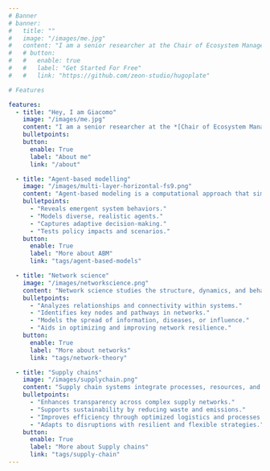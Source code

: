 ```yaml
---
# Banner
# banner:
#   title: ""
#   image: "/images/me.jpg"
#   content: "I am a senior researcher at the Chair of Ecosystem Management, ETH Zurich, where I am exploring trade-offs in using wood for construction by analyzing the supply chain. My focus study is at two level: [Swiss](https://www.mainwood.ch) and [European](https://ec.europa.eu/info/funding-tenders/opportunities/portal/screen/opportunities/topic-details/horizon-cl6-2024-climate-01-5)"
#   # button:
#   #   enable: true
#   #   label: "Get Started For Free"
#   #   link: "https://github.com/zeon-studio/hugoplate"

# Features

features:
  - title: "Hey, I am Giacomo"
    image: "/images/me.jpg"
    content: "I am a senior researcher at the *[Chair of Ecosystem Management](https://ecology.ethz.ch)*, [ETH Zurich](https://ethz.ch), where I am exploring trade-offs in using wood for construction by analyzing the supply chain. My focus is at two level: *[Swiss](https://www.mainwood.ch)* and *[European](https://ec.europa.eu/info/funding-tenders/opportunities/portal/screen/opportunities/topic-details/horizon-cl6-2024-climate-01-5)*. My general research interests lie between: complexity, data-science, and network science."
    bulletpoints:
    button:
      enable: True
      label: "About me"
      link: "/about"

  - title: "Agent-based modelling"
    image: "/images/multi-layer-horizontal-fs9.png"
    content: "Agent-based modeling is a computational approach that simulates interactions of autonomous agents (individuals or entities) to assess their collective impact on complex systems, commonly applied in socio-economic and socio-ecological contexts."
    bulletpoints:
      - "Reveals emergent system behaviors."
      - "Models diverse, realistic agents."
      - "Captures adaptive decision-making."
      - "Tests policy impacts and scenarios."
    button:
      enable: True
      label: "More about ABM"
      link: "tags/agent-based-models"

  - title: "Network science"
    image: "/images/networkscience.png"
    content: "Network science studies the structure, dynamics, and behavior of interconnected systems, from social networks to ecological and economic systems. It uncovers patterns and principles shaping complex networks."
    bulletpoints:
      - "Analyzes relationships and connectivity within systems."
      - "Identifies key nodes and pathways in networks."
      - "Models the spread of information, diseases, or influence."
      - "Aids in optimizing and improving network resilience."
    button:
      enable: True
      label: "More about networks"
      link: "tags/network-theory"

  - title: "Supply chains"
    image: "/images/supplychain.png"
    content: "Supply chain systems integrate processes, resources, and stakeholders to ensure the efficient flow of goods and services. It emphasizes optimization and sustainability in modern networks."
    bulletpoints:
      - "Enhances transparency across complex supply networks."
      - "Supports sustainability by reducing waste and emissions."
      - "Improves efficiency through optimized logistics and processes."
      - "Adapts to disruptions with resilient and flexible strategies."
    button:
      enable: True
      label: "More about Supply chains"
      link: "tags/supply-chain"
---
```

